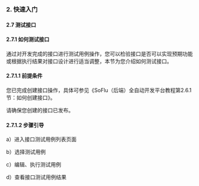 ### 2. 快速入门

#### 2.7 测试接口

#### 2.7.1 如何测试接口

通过对开发完成的接口进行测试用例操作，您可以检验接口是否可以实现预期功能或根据执行结果对接口设计进行适当调整，本节为您介绍如何测试接口。

#### 2.7.1.1 前提条件

您已完成创建接口操作，具体可参见《SoFlu（后端）全自动开发平台教程第2.6.1节：如何创建接口》。

请确保您创建的接口已发布。

#### 2.7.1.2 步骤引导

a）进入接口测试用例列表页面

b）选择测试用例

c）编辑、执行测试用例

d）查看接口测试用例结果
